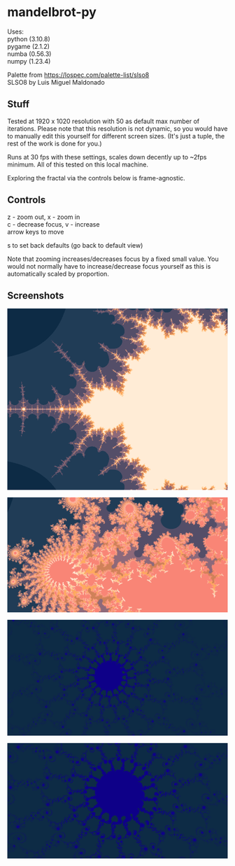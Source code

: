 # mandelbrot-py

Uses:  
python (3.10.8)  
pygame (2.1.2)  
numba (0.56.3)  
numpy (1.23.4)  

Palette from https://lospec.com/palette-list/slso8  
SLSO8 by Luis Miguel Maldonado

## Stuff

Tested at 1920 x 1020 resolution with 50 as default max number of iterations. Please note that this resolution is not dynamic, so you would have to manually edit this yourself for different screen sizes. (It's just a tuple, the rest of the work is done for you.)

Runs at 30 fps with these settings, scales down decently up to ~2fps minimum. All of this tested on this local machine.

Exploring the fractal via the controls below is frame-agnostic.

## Controls

z - zoom out, x - zoom in  
c - decrease focus, v - increase  
arrow keys to move

s to set back defaults (go back to default view)

Note that zooming increases/decreases focus by a fixed small value. You would not normally have to increase/decrease focus yourself as this is automatically scaled by proportion.

## Screenshots

![scrnshot.png](screenshots/scrnshot.png)

![scrnshot2.png](screenshots/scrnshot2.png)

![scrnshot3.png](screenshots/scrnshot3.png)

![scrnshot4.png](screenshots/scrnshot4.png)
